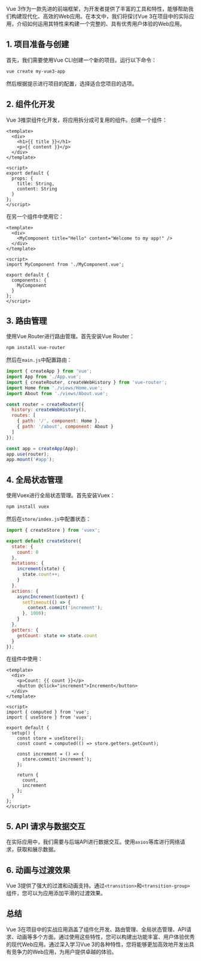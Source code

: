 

Vue 3作为一款先进的前端框架，为开发者提供了丰富的工具和特性，能够帮助我们构建现代化、高效的Web应用。在本文中，我们将探讨Vue 3在项目中的实际应用，介绍如何运用其特性来构建一个完整的、具有优秀用户体验的Web应用。

## 1. 项目准备与创建

首先，我们需要使用Vue CLI创建一个新的项目。运行以下命令：

```bash
vue create my-vue3-app
```

然后根据提示进行项目的配置，选择适合您项目的选项。

## 2. 组件化开发

Vue 3推崇组件化开发，将应用拆分成可复用的组件。创建一个组件：

```vue
<template>
  <div>
    <h1>{{ title }}</h1>
    <p>{{ content }}</p>
  </div>
</template>

<script>
export default {
  props: {
    title: String,
    content: String
  }
};
</script>
```

在另一个组件中使用它：

```vue
<template>
  <div>
    <MyComponent title="Hello" content="Welcome to my app!" />
  </div>
</template>

<script>
import MyComponent from './MyComponent.vue';

export default {
  components: {
    MyComponent
  }
};
</script>
```

## 3. 路由管理

使用Vue Router进行路由管理。首先安装Vue Router：

```bash
npm install vue-router
```

然后在`main.js`中配置路由：

```javascript
import { createApp } from 'vue';
import App from './App.vue';
import { createRouter, createWebHistory } from 'vue-router';
import Home from './views/Home.vue';
import About from './views/About.vue';

const router = createRouter({
  history: createWebHistory(),
  routes: [
    { path: '/', component: Home },
    { path: '/about', component: About }
  ]
});

const app = createApp(App);
app.use(router);
app.mount('#app');
```

## 4. 全局状态管理

使用Vuex进行全局状态管理。首先安装Vuex：

```bash
npm install vuex
```

然后在`store/index.js`中配置状态：

```javascript
import { createStore } from 'vuex';

export default createStore({
  state: {
    count: 0
  },
  mutations: {
    increment(state) {
      state.count++;
    }
  },
  actions: {
    asyncIncrement(context) {
      setTimeout(() => {
        context.commit('increment');
      }, 1000);
    }
  },
  getters: {
    getCount: state => state.count
  }
});
```

在组件中使用：

```vue
<template>
  <div>
    <p>Count: {{ count }}</p>
    <button @click="increment">Increment</button>
  </div>
</template>

<script>
import { computed } from 'vue';
import { useStore } from 'vuex';

export default {
  setup() {
    const store = useStore();
    const count = computed(() => store.getters.getCount);

    const increment = () => {
      store.commit('increment');
    };

    return {
      count,
      increment
    };
  }
};
</script>
```

## 5. API 请求与数据交互

在实际应用中，我们需要与后端API进行数据交互。使用`axios`等库进行网络请求，获取和展示数据。

## 6. 动画与过渡效果

Vue 3提供了强大的过渡和动画支持。通过`<transition>`和`<transition-group>`组件，您可以为应用添加平滑的过渡效果。

## 总结

Vue 3在项目中的实战应用涵盖了组件化开发、路由管理、全局状态管理、API请求、动画等多个方面。通过使用这些特性，您可以构建出功能丰富、用户体验优秀的现代Web应用。通过深入学习Vue 3的各种特性，您将能够更加高效地开发出具有竞争力的Web应用，为用户提供卓越的体验。